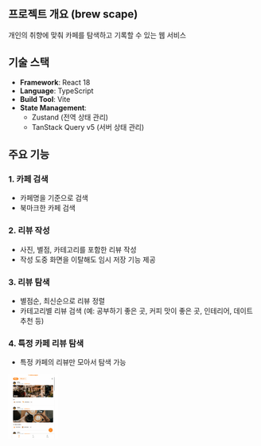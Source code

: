 ## 프로젝트 개요 (brew scape)
개인의 취향에 맞춰 카페를 탐색하고 기록할 수 있는 웹 서비스 


## 기술 스택  
- **Framework**: React 18  
- **Language**: TypeScript  
- **Build Tool**: Vite  
- **State Management**:  
  - Zustand (전역 상태 관리)  
  - TanStack Query v5 (서버 상태 관리)
    

## 주요 기능  

### 1. 카페 검색  
- 카페명을 기준으로 검색  
- 북마크한 카페 검색  

### 2. 리뷰 작성  
- 사진, 별점, 카테고리를 포함한 리뷰 작성  
- 작성 도중 화면을 이탈해도 임시 저장 기능 제공  

### 3. 리뷰 탐색  
- 별점순, 최신순으로 리뷰 정렬  
- 카테고리별 리뷰 검색 (예: 공부하기 좋은 곳, 커피 맛이 좋은 곳, 인테리어, 데이트 추천 등)  

### 4. 특정 카페 리뷰 탐색  
- 특정 카페의 리뷰만 모아서 탐색 가능  

<img src="https://raw.githubusercontent.com/cafeLogProject/README/main/image/video/fe/검색.gif" width="100">
